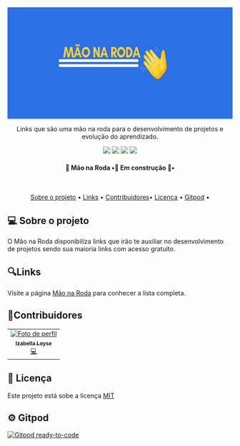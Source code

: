 <img src="./assets/logo.png" align="center" widht="250" height="250" >

<p align="center"> Links que são uma mão na roda para o desenvolvimento de projetos e evolução do aprendizado.</p>

<p align="center">

<img src="https://img.shields.io/github/stars/IzabellaLoyse/mao-na-roda?color=green&style=for-the-badge">

<img src="https://img.shields.io/github/issues/IzabellaLoyse/mao-na-roda?style=for-the-badge">

<img src="https://img.shields.io/github/forks/IzabellaLoyse/mao-na-roda?color=yellow&style=for-the-badge">

<img src="https://img.shields.io/github/license/IzabellaLoyse/mao-na-roda?color=blue&style=for-the-badge">

</p>

<h4 align="center"> 👋 Mão na Roda  •🚧 Em construção 🚧•</h4>

<br>

<p align="center">
 <a href="#sobre">Sobre o projeto</a> •
 <a href="#links">Links</a> •
 <a href="#contribuidores">Contribuidores</a>•
 <a href="#licenca">Licença</a> •
 <a href="#gitpod">Gitpod</a> •
</p>

<h2 id="sobre">💻  Sobre o projeto</h2>
<p>
  O Mão na Roda disponibiliza links que irão te auxiliar no desenvolvimento
  de projetos sendo sua maioria links com acesso gratuito.
</p>

<h2 id="links">🔍Links</h2>
<p>
   Visite a página <a href="https://mao-na-roda.vercel.app/docs#/">Mão na Roda</a> para conhecer a lista completa.
</p>

<h2 id="contribuidores">📌Contribuidores</h2>
<table>
<tr>

<td align="center"> <a href="https://github.com/IzabellaLoyse">
<img src="https://avatars1.githubusercontent.com/u/68293229?s=460&u=abad552f510dd39f41200d84a206bf8e864538f6&v=4" width="100px;" alt="Foto de perfil">
<br>
<sub><b>Izabella Loyse</b></sub>
</a>
<br>
 <a href="https://github.com/IzabellaLoyse/mao-na-roda/commits?author=IzabellaLoyse" title="Code">💻</a>

 </td>

</tr>
</table>

<h2 id="licenca" >📝 Licença</h2>
<p>
Este projeto está sobe a licença <a href="https://github.com/IzabellaLoyse/mao-na-roda/blob/main/LICENSE.md">MIT</a>
</p>

<h2 id="gitpod"> ⚙️ Gitpod</h2>

[![Gitpod ready-to-code](https://img.shields.io/badge/Gitpod-ready--to--code-blue?logo=gitpod)](https://gitpod.io/#https://github.com/IzabellaLoyse/mao-na-roda)
